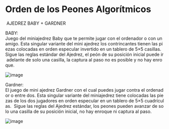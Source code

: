 # Orden de los Peones Algorítmicos

  AJEDREZ BABY + GARDNER
  
  BABY: Juego del miniajedrez Baby que te permite jugar con el ordenador o con un amigo. Esta singular variante del mini ajedrez los contrincantes tienen las piezas colocadas en orden especular invertido en un tablero de 5×5 casillas. Sigue las reglas estándar del Ajedrez, el peón de su posición inicial puede ir adelante de solo una casilla, la captura al paso no es posible y no hay enroque. 

![image](https://github.com/ningxinye/Ajedrez/assets/61113927/511c68bf-d87d-4012-a2a8-d40734fbcffc)


  Gardner: 
El juego de mini ajedrez Gardner con el cual puedes jugar contra el ordenador o entre dos. Esta singular variante del miniajedrez tiene colocadas las piezas de los dos jugadores en orden especular en un tablero de 5×5 cuadrículas.  Sigue las reglas del Ajedrez estándar, los peones pueden avanzar de solo una casilla de su posición inicial, no hay enroque ni captura al paso.

![image](https://github.com/ningxinye/Ajedrez/assets/61113927/cd1da8c1-261a-481c-8c14-dec1da065093)
